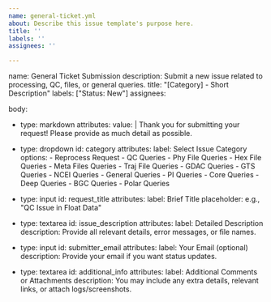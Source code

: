 ```yaml
---
name: general-ticket.yml
about: Describe this issue template's purpose here.
title: ''
labels: ''
assignees: ''

---
```


name: General Ticket Submission
description: Submit a new issue related to processing, QC, files, or general queries.
title: "[Category] - Short Description"
labels: ["Status: New"]
assignees: 

body:
  - type: markdown
    attributes:
      value: |
        Thank you for submitting your request! Please provide as much detail as possible.

  - type: dropdown
    id: category
    attributes:
      label: Select Issue Category
      options:
        - Reprocess Request
        - QC Queries
        - Phy File Queries
        - Hex File Queries
        - Meta Files Queries
        - Traj File Queries
        - GDAC Queries
        - GTS Queries
        - NCEI Queries
        - General Queries
        - PI Queries
        - Core Queries
        - Deep Queries
        - BGC Queries
        - Polar Queries

  - type: input
    id: request_title
    attributes:
      label: Brief Title
      placeholder: e.g., "QC Issue in Float Data"

  - type: textarea
    id: issue_description
    attributes:
      label: Detailed Description
      description: Provide all relevant details, error messages, or file names.

  - type: input
    id: submitter_email
    attributes:
      label: Your Email (optional)
      description: Provide your email if you want status updates.

  - type: textarea
    id: additional_info
    attributes:
      label: Additional Comments or Attachments
      description: You may include any extra details, relevant links, or attach logs/screenshots.
